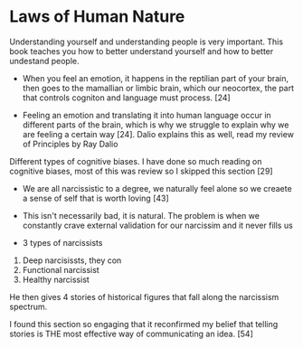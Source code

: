 # Laws of Human Nature

Understanding yourself and understanding people is very important. This book teaches you how to better understand yourself and how to better undestand people.


- When you feel an emotion, it happens in the reptilian part of your brain, then goes to the mamallian or limbic brain, which our neocortex, the part that controls cogniton and language must process. [24]

- Feeling an emotion and translating it into human language occur in different parts of the brain, which is why we struggle to explain why we are feeling a certain way [24]. Dalio explains this as well, read my review of Principles by Ray Dalio

Different types of cognitive biases. I have done so much reading on cognitive biases, most of this was review so I skipped this section [29]

- We are all narcissistic to a degree, we naturally feel alone so we creaete a sense of self that is worth loving [43]
- This isn't necessarily bad, it is natural. The problem is when we constantly crave external validation for our narcissim and it never fills us

- 3 types of narcissists
1. Deep narcisissts, they con
2. Functional narcissist
3. Healthy narcissist

He then gives 4 stories of historical figures that fall along the narcissism spectrum.

I found this section so engaging that it reconfirmed my belief that telling stories is THE most effective way of communicating an idea. [54]